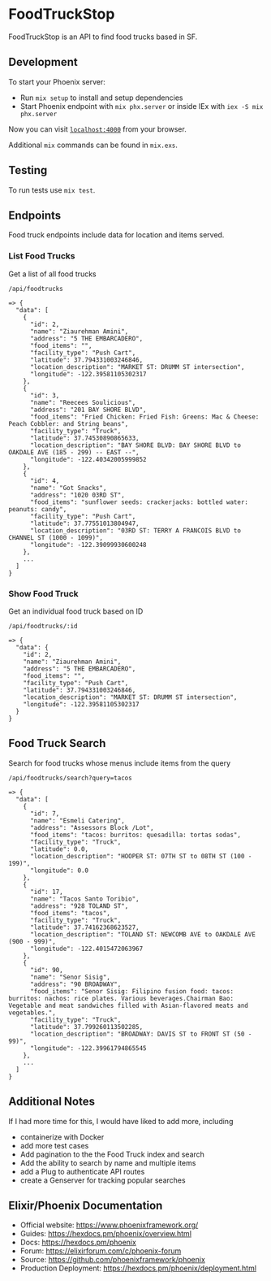 # FoodTruckStop

FoodTruckStop is an API to find food trucks based in SF.

## Development

To start your Phoenix server:

- Run `mix setup` to install and setup dependencies
- Start Phoenix endpoint with `mix phx.server` or inside IEx with `iex -S mix phx.server`

Now you can visit [`localhost:4000`](http://localhost:4000) from your browser.

Additional `mix` commands can be found in `mix.exs`.

## Testing

To run tests use `mix test`.

## Endpoints

Food truck endpoints include data for location and items served.

### List Food Trucks

Get a list of all food trucks

```
/api/foodtrucks

=> {
  "data": [
    {
      "id": 2,
      "name": "Ziaurehman Amini",
      "address": "5 THE EMBARCADERO",
      "food_items": "",
      "facility_type": "Push Cart",
      "latitude": 37.794331003246846,
      "location_description": "MARKET ST: DRUMM ST intersection",
      "longitude": -122.39581105302317
    },
    {
      "id": 3,
      "name": "Reecees Soulicious",
      "address": "201 BAY SHORE BLVD",
      "food_items": "Fried Chicken: Fried Fish: Greens: Mac & Cheese: Peach Cobbler: and String beans",
      "facility_type": "Truck",
      "latitude": 37.74530890865633,
      "location_description": "BAY SHORE BLVD: BAY SHORE BLVD to OAKDALE AVE (185 - 299) -- EAST --",
      "longitude": -122.40342005999852
    },
    {
      "id": 4,
      "name": "Got Snacks",
      "address": "1020 03RD ST",
      "food_items": "sunflower seeds: crackerjacks: bottled water: peanuts: candy",
      "facility_type": "Push Cart",
      "latitude": 37.77551013804947,
      "location_description": "03RD ST: TERRY A FRANCOIS BLVD to CHANNEL ST (1000 - 1099)",
      "longitude": -122.39099930600248
    },
    ...
  ]
}
```

### Show Food Truck

Get an individual food truck based on ID

```
/api/foodtrucks/:id

=> {
  "data": {
    "id": 2,
    "name": "Ziaurehman Amini",
    "address": "5 THE EMBARCADERO",
    "food_items": "",
    "facility_type": "Push Cart",
    "latitude": 37.794331003246846,
    "location_description": "MARKET ST: DRUMM ST intersection",
    "longitude": -122.39581105302317
  }
}
```

## Food Truck Search

Search for food trucks whose menus include items from the query

```
/api/foodtrucks/search?query=tacos

=> {
  "data": [
    {
      "id": 7,
      "name": "Esmeli Catering",
      "address": "Assessors Block /Lot",
      "food_items": "tacos: burritos: quesadilla: tortas sodas",
      "facility_type": "Truck",
      "latitude": 0.0,
      "location_description": "HOOPER ST: 07TH ST to 08TH ST (100 - 199)",
      "longitude": 0.0
    },
    {
      "id": 17,
      "name": "Tacos Santo Toribio",
      "address": "928 TOLAND ST",
      "food_items": "tacos",
      "facility_type": "Truck",
      "latitude": 37.74162368623527,
      "location_description": "TOLAND ST: NEWCOMB AVE to OAKDALE AVE (900 - 999)",
      "longitude": -122.4015472063967
    },
    {
      "id": 90,
      "name": "Senor Sisig",
      "address": "90 BROADWAY",
      "food_items": "Senor Sisig: Filipino fusion food: tacos: burritos: nachos: rice plates. Various beverages.Chairman Bao: Vegetable and meat sandwiches filled with Asian-flavored meats and vegetables.",
      "facility_type": "Truck",
      "latitude": 37.799260113502285,
      "location_description": "BROADWAY: DAVIS ST to FRONT ST (50 - 99)",
      "longitude": -122.39961794865545
    },
    ...
  ]
}

```

## Additional Notes

If I had more time for this, I would have liked to add more, including

- containerize with Docker
- add more test cases
- Add pagination to the the Food Truck index and search
- Add the ability to search by name and multiple items
- add a Plug to authenticate API routes
- create a Genserver for tracking popular searches

## Elixir/Phoenix Documentation

- Official website: https://www.phoenixframework.org/
- Guides: https://hexdocs.pm/phoenix/overview.html
- Docs: https://hexdocs.pm/phoenix
- Forum: https://elixirforum.com/c/phoenix-forum
- Source: https://github.com/phoenixframework/phoenix
- Production Deployment: https://hexdocs.pm/phoenix/deployment.html
